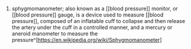 1. sphygmomanometer; also known as a [[blood pressure]] monitor, or [[blood pressure]] gauge, is a device used to measure [[blood pressure]], composed of an inflatable cuff to collapse and then release the artery under the cuff in a controlled manner, and a mercury or aneroid manometer to measure the pressure^[https://en.wikipedia.org/wiki/Sphygmomanometer]